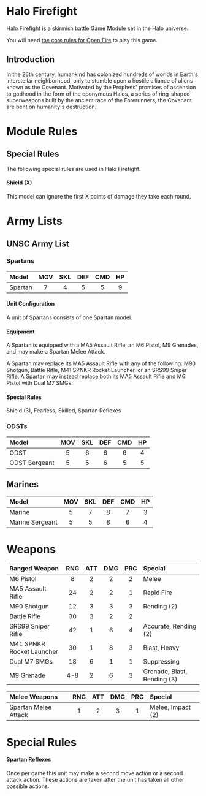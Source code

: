 # Halo Firefight

Halo Firefight is a skirmish battle Game Module set in the Halo universe.

You will need [the core rules for Open Fire](https://github.com/open-source-tabletop/openfire/) to play this game.

## Introduction

In the 26th century, humankind has colonized hundreds of worlds in Earth's interstellar neighborhood, only to stumble upon a hostile alliance of aliens known as the Covenant. Motivated by the Prophets' promises of ascension to godhood in the form of the eponymous Halos, a series of ring-shaped superweapons built by the ancient race of the Forerunners, the Covenant are bent on humanity's destruction.

# Module Rules

## Special Rules

The following special rules are used in Halo Firefight.

#### Shield (X)

This model can ignore the first X points of damage they take each round.

# Army Lists

## UNSC Army List

### Spartans

| Model   | MOV | SKL | DEF | CMD | HP  |
| :------ | :-: | :-: | :-: | :-: | :-: |
| Spartan |  7  |  4  |  5  |  5  | 9   |

#### Unit Configuration

A unit of Spartans consists of one Spartan model.

#### Equipment

A Spartan is equipped with a MA5 Assault Rifle, an M6 Pistol, M9 Grenades, and may make a Spartan Melee Attack.

A Spartan may replace its MA5 Assault Rifle with any of the following: M90 Shotgun, Battle Rifle, M41 SPNKR Rocket Launcher, or an SRS99 Sniper Rifle. A Spartan may instead replace both its MA5 Assault Rifle and M6 Pistol with Dual M7 SMGs.

#### Special Rules

Shield (3), Fearless, Skilled, Spartan Reflexes

### ODSTs

| Model         | MOV | SKL | DEF | CMD | HP  |
| :------------ | :-: | :-: | :-: | :-: | :-: |
| ODST          |  5  |  6  |  6  |  6  | 4   |
| ODST Sergeant |  5  |  5  |  6  |  5  | 5   |

## Marines

| Model           | MOV | SKL | DEF | CMD | HP  |
| :-------------- | :-: | :-: | :-: | :-: | :-: |
| Marine          |  5  |  7  |  8  |  7  |  3  |
| Marine Sergeant |  5  |  5  |  8  |  6  |  4  |

# Weapons

| Ranged Weapon             | RNG | ATT | DMG | PRC | Special                     |
| :------------------------ | :-: | :-: | :-: | :-: | :-------------------------- |
| M6 Pistol                 | 8   | 2   | 2   | 2   | Melee                       |
| MA5 Assault Rifle         | 24  | 2   | 2   | 1   | Rapid Fire                  |
| M90 Shotgun               | 12  | 3   | 3   | 3   | Rending (2)                 |
| Battle Rifle              | 30  | 3   | 2   | 2   |                             |
| SRS99 Sniper Rifle        | 42  | 1   | 6   | 4   | Accurate, Rending (2)       |
| M41 SPNKR Rocket Launcher | 30  | 1   | 8   | 3   | Blast, Heavy                |
| Dual M7 SMGs              | 18  | 6   | 1   | 1   | Suppressing                 |
| M9 Grenade                | 4-8 | 2   | 6   | 3   | Grenade, Blast, Rending (3) |

| Melee Weapons             | RNG | ATT | DMG | PRC | Special                     |
| :------------------------ | :-: | :-: | :-: | :-: | :-------------------------- |
| Spartan Melee Attack      | 1   | 2   | 3   | 1   | Melee, Impact (2)           |

# Special Rules

#### Spartan Reflexes

Once per game this unit may make a second move action or a second attack action. These actions are taken after the unit has taken all other possible actions.